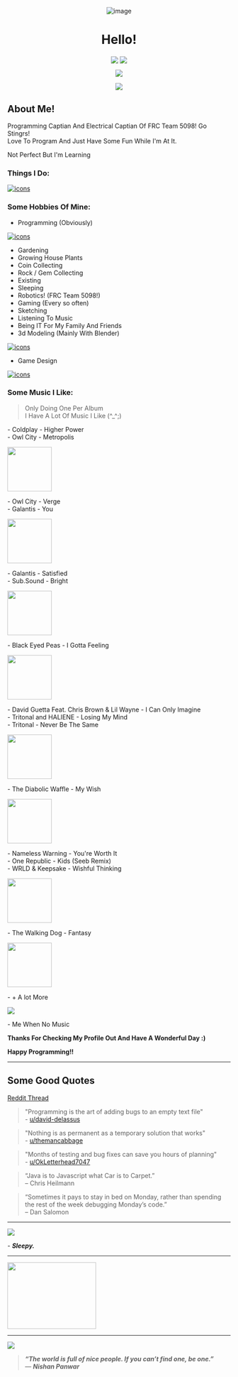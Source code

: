 <p align="center">
  <img align="center" src="https://media.tenor.com/T2SpoqtLFbQAAAAC/fox-cute.gif" alt="image"/>
  <h1 align="center">Hello!</h1>
</p>

<p align="center">
  <img align="center" src="https://komarev.com/ghpvc/?username=J-The-Fox&color=ffa000&label=Visits&style=flat-square">
  <img src="https://img.shields.io/github/last-commit/J-The-Fox/J-The-Fox?color=ffa000&label=Latest%20Commit&logo=Furry%20Network&logoColor=ffa000&style=flat-square" align="center"/>
</p>

<p align="center">
  <img align="center" src="https://github-readme-stats-sigma-five.vercel.app/api?username=J-The-Fox&count_private=true&title_color=ffa000&text_color=ffa000&bg_color=000000"/>
</p>

<p align="center">
  <img align="center" src="https://github-readme-stats-sigma-five.vercel.app/api/top-langs/?username=J-The-Fox&title_color=ffa000&text_color=ffa000&icon_color=00ff32&bg_color=000000">
</p>

## About Me!
Programming Captian And Electrical Captian Of FRC Team 5098! Go Stingrs!  
Love To Program And Just Have Some Fun While I'm At It.

Not Perfect But I'm Learning

### Things I Do:

[![icons](https://skillicons.dev/icons?i=py,java,gradle,maven,bash,md,raspberrypi,arduino,github,git,blender,docker,discord,django,unreal,unity,vscode,linux)](https://skillicons.dev)

### Some Hobbies Of Mine:

- Programming (Obviously)

[![icons](https://skillicons.dev/icons?i=py,java,vscode)](https://skillicons.dev)

- Gardening
- Growing House Plants
- Coin Collecting
- Rock / Gem Collecting
- Existing
- Sleeping
- Robotics! (FRC Team 5098!)
- Gaming (Every so often)
- Sketching
- Listening To Music
- Being IT For My Family And Friends
- 3d Modeling (Mainly With Blender)


[![icons](https://skillicons.dev/icons?i=blender)](https://skillicons.dev)

- Game Design

[![icons](https://skillicons.dev/icons?i=unreal,unity)](https://skillicons.dev)

### Some Music I Like:

> Only Doing One Per Album  
> I Have A Lot Of Music I Like (^_^;)

\- Coldplay - Higher Power  
\- Owl City - Metropolis  

<img src="https://imgs.search.brave.com/tEr5JRsrj2kMi0FGVoGuAfynmTjJmLusLZAcPE9RQpg/rs:fit:474:225:1/g:ce/aHR0cHM6Ly90c2Ux/LmV4cGxpY2l0LmJp/bmcubmV0L3RoP2lk/PU9JUC5XQVRERjVv/MFZoT2ZhUEwyMGN1/dGd3SGFIYSZwaWQ9/QXBp" width="100" height="100">

\- Owl City - Verge  
\- Galantis - You  

<img src="https://imgs.search.brave.com/4TPHm4Q8N85S0wnzEZsk9a9BcHTsEpaetvprt9CntMA/rs:fit:474:225:1/g:ce/aHR0cHM6Ly90c2Uy/Lm1tLmJpbmcubmV0/L3RoP2lkPU9JUC42/ZXcwOEN4RG5BVURI/ZmtXdGgwMXJBSGFI/YSZwaWQ9QXBp" width="100" height="100">

\- Galantis - Satisfied  
\- Sub.Sound - Bright

<img src="https://imgs.search.brave.com/arC5-X9jfZQSzNKQJR_CYJw1SDqOXF2BLEGyTgDeeT4/rs:fit:500:500:1/g:ce/aHR0cHM6Ly9pMS5z/bmRjZG4uY29tL2Fy/dHdvcmtzLTAwMDM4/Njg2MTAwNy01d3Uz/M2EtdDUwMHg1MDAu/anBn" width="100" height="100">

\- Black Eyed Peas - I Gotta Feeling  

<img src="https://imgs.search.brave.com/DAwPTaEAi0hj4E2krUXXvLChxlbncC5874YsWFFKMP8/rs:fit:474:225:1/g:ce/aHR0cHM6Ly90c2Uz/Lm1tLmJpbmcubmV0/L3RoP2lkPU9JUC5r/OEhvUG1KQlg1MHFx/OVJCd2RRQTNBSGFI/YSZwaWQ9QXBp" width="100" height="100"> 

\- David Guetta Feat. Chris Brown & Lil Wayne - I Can Only Imagine  
\- Tritonal and HALIENE - Losing My Mind  
\- Tritonal - Never Be The Same  

<img src="https://imgs.search.brave.com/X34SwZqFapqW3f3pS0ffWzCiiUNNMtBcZXSay1ny6Zw/rs:fit:1000:1000:1/g:ce/aHR0cHM6Ly9pbWFn/ZXMuZ2VuaXVzLmNv/bS8wM2ZjMWIwMWY2/MzJmMzVmNjQ2ZTA2/OWYzYmFjZjA3OC4x/MDAweDEwMDB4MS5w/bmc" width="100" height="100">

\- The Diabolic Waffle - My Wish  

<img src="https://i1.sndcdn.com/artworks-000331192485-1o84u6-t500x500.jpg" width="100" height="100">

\- Nameless Warning - You're Worth It  
\- One Republic - Kids (Seeb Remix)  
\- WRLD & Keepsake - Wishful Thinking  

<img src="https://imgs.search.brave.com/bl1RwzvGMgjg8h8jyw2EB_2FucrN6dNE-iKCM-ulGX4/rs:fit:512:512:1/g:ce/aHR0cHM6Ly9pbWFn/ZXMuZ2VuaXVzLmNv/bS82MmE3MWI1MzU0/ZjdhZDFjNTQxZWEy/MzMyYjQ1MmY0Yy41/MTJ4NTEyeDEuanBn" width="100" height="100">

\- The Walking Dog - Fantasy

<img src="https://i1.sndcdn.com/artworks-vAx9HPvk5QPfl1yQ-v9BmoQ-t500x500.jpg" width="100" height="100">

\- \+ A lot More

<img src="https://media.tenor.com/jhPdg9w2_fEAAAAM/fox-cute.gif">

\- Me When No Music

**Thanks For Checking My Profile Out And Have A Wonderful Day :)**

**Happy Programming!!**

---

## Some Good Quotes

[Reddit Thread](https://www.reddit.com/r/ProgrammerHumor/comments/108auwz/guys_i_want_to_put_a_funny_programming_quote_on/)

> "Programming is the art of adding bugs to an empty text file"  
> \- [u/david-delassus](https://reddit.com/u/david-delassus)

> "Nothing is as permanent as a temporary solution that works"  
> \- [u/themancabbage](https://reddit.com/u/themancabbage)

> "Months of testing and bug fixes can save you hours of planning"  
> \- [u/OkLetterhead7047](https://reddit.com/u/u/OkLetterhead7047)  

> “Java is to Javascript what Car is to Carpet.”  
> – Chris Heilmann

> “Sometimes it pays to stay in bed on Monday, rather than spending the rest of the week debugging Monday’s code.”  
> – Dan Salomon

---

<img src="https://media.tenor.com/KjSzamIgCa8AAAAM/sleepy-fox.gif">

\- ***Sleepy.***

---

<img src="https://media.tenor.com/oGl2Y9siYNUAAAAC/linux-heart.gif" width="200" height="150">

---

<img src="https://maidenheadpodiatry.co.uk/wp-content/uploads/2015/01/sleeping-fox.jpg">

> ***“The world is full of nice people. If you can’t find one, be one.”***   
― ***Nishan Panwar***

<!---
J-The-Fox/J-The-Fox is a ✨ special ✨ repository because its `README.md` (this file) appears on your GitHub profile.
You can click the Preview link to take a look at your changes.
--->

